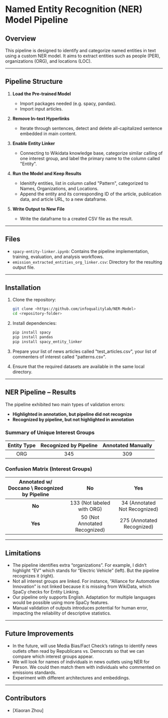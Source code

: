# Named Entity Recognition (NER) Model Pipeline

## Overview
This pipeline is designed to identify and categorize named entities in text using a custom NER model. It aims to extract entities such as people (PER), organizations (ORG), and locations (LOC).

---

## Pipeline Structure
1. **Load the Pre-trained Model**
   - Import packages needed (e.g. spacy, pandas).
   - Import input articles.

2. **Remove In-text Hyperlinks**
   - Iterate through sentences, detect and delete all-capitalized sentence embedded in main content.
  
3. **Enable Entity Linker**
   - Connecting to Wikidata knowledge base, categorize similar calling of one interest group, and label the primary name to the column called "Entity".

4. **Run the Model and Keep Results**
   - Idenitify entities, list in column called "Pattern", categorized to Names, Organizations, and Locations.
   - Append the entity and its corresponding ID of the article, publication data, and article URL, to a new dataframe.

5. **Write Output to New File**
   - Write the dataframe to a created CSV file as the result.

---

## Files
- `spacy-entity-linker.ipynb`: Contains the pipeline implementation, training, evaluation, and analysis workflows.
- `emission_extracted_entities_org_linker.csv`: Directory for the resulting output file.

---

## Installation
1. Clone the repository:
   ```bash
   git clone <https://github.com/infoqualitylab/NER-Model>
   cd <repository-folder>
   ```
2. Install dependencies:
   ```bash
   pip install spacy
   pip install pandas
   pip install spacy_entity_linker
   ```
3. Prepare your list of news articles called "test_articles.csv", your list of commenters of interest called "patterns.csv".

4. Ensure that the required datasets are available in the same local directory.

---

## NER Pipeline – Results

The pipeline exhibited two main types of validation errors:
- **Highlighted in annotation, but pipeline did not recognize**  
- **Recognized by pipeline, but not highlighted in annotation**

### Summary of Unique Interest Groups

| Entity Type | Recognized by Pipeline | Annotated Manually |
|:-----------:|:----------------------:|:------------------:|
| ORG         | 345                    | 309                |

### Confusion Matrix (Interest Groups)

| Annotated w/ Doccano \ Recognized by Pipeline | No                          | Yes                            |
|:---------------------------------------------:|:---------------------------:|:------------------------------:|
| **No**                                        | 133 (Not labeled with ORG)  | 34 (Annotated Not Recognized)  |
| **Yes**                                       | 50 (Not Annotated Recognized) | 275 (Annotated Recognized)     |

---

## Limitations
- The pipeline identifies extra “organizations”. For example, I didn’t highlight “EV” which stands for “Electric Vehicle” (left). But the pipeline recognizes it (right).
- Not all interest groups are linked. For instance, “Alliance for Automotive Innovation” is not linked because it is missing from WikiData, which SpaCy checks for Entity Linking.
- Our pipeline only supports English. Adaptation for multiple languages would be possible using more SpaCy features.
- Manual validation of outputs introduces potential for human error, impacting the reliability of descriptive statistics.

---

## Future Improvements
- In the future, will use Media Bias/Fact Check’s ratings to identify news outlets often read by Republicans vs. Democrats so that we can compare which interest groups appear.
- We will look for names of individuals in news outlets using NER for Person. We could then match them with individuals who commented on emissions standards.
- Experiment with different architectures and embeddings.

---

## Contributors
- [Xiaoran Zhou]


